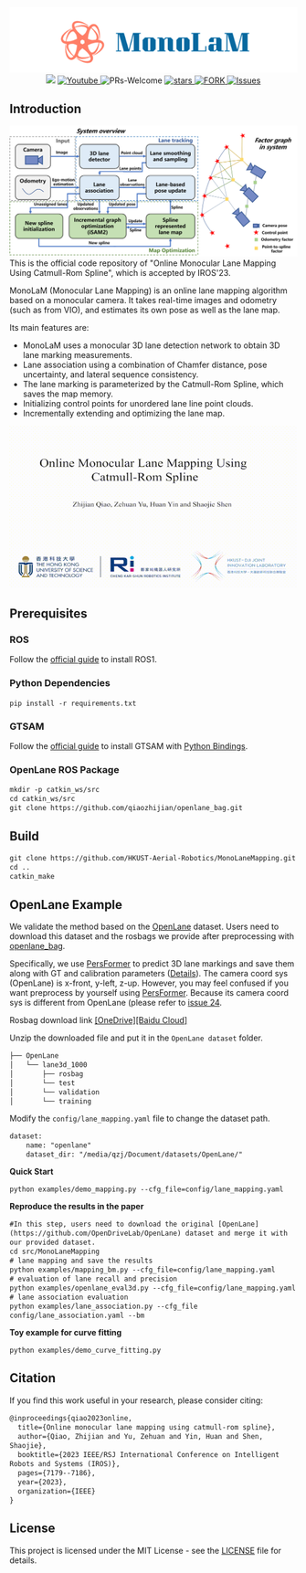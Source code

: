 <div align="center">
    <img src="docs/mono_lam.png" alt="MonoLaM">
</div>
<div align="center">
<a href="https://arxiv.org/abs/2307.11653"><img src="https://img.shields.io/badge/arXiv-2307.11653-004088.svg"/></a>
<a href="https://www.youtube.com/watch?v=9aHNV3TQ6xw">
<img alt="Youtube" src="https://img.shields.io/badge/Video-Youtube-red"/>
</a>
<a ><img alt="PRs-Welcome" src="https://img.shields.io/badge/PRs-Welcome-red" /></a>
<a href="https://github.com/HKUST-Aerial-Robotics/MonoLaneMapping/stargazers">
<img alt="stars" src="https://img.shields.io/github/stars/HKUST-Aerial-Robotics/MonoLaneMapping" />
</a>
<a href="https://github.com/HKUST-Aerial-Robotics/MonoLaneMapping/network/members">
<img alt="FORK" src="https://img.shields.io/github/forks/HKUST-Aerial-Robotics/MonoLaneMapping?color=FF8000" />
</a>
<a href="https://github.com/HKUST-Aerial-Robotics/MonoLaneMapping/issues">
<img alt="Issues" src="https://img.shields.io/github/issues/HKUST-Aerial-Robotics/MonoLaneMapping?color=0088ff"/>
</a>
</div>

## Introduction
![overview](./docs/system.png)
This is the official code repository of "Online Monocular Lane Mapping Using Catmull-Rom Spline", which is accepted by IROS'23.

MonoLaM (Monocular Lane Mapping) is an online lane mapping algorithm based on a monocular camera. It takes real-time images and odometry (such as from VIO), and estimates its own pose as well as the lane map. 

Its main features are:
+ MonoLaM uses a monocular 3D lane detection network to obtain 3D lane marking measurements.
+ Lane association using a combination of Chamfer distance, pose uncertainty, and lateral sequence consistency.
+ The lane marking is parameterized by the Catmull-Rom Spline, which saves the map memory.
+ Initializing control points for unordered lane line point clouds.
+ Incrementally extending and optimizing the lane map.

<div align="center">
    <img src="./docs/demo.gif" alt="example">
</div>

## Prerequisites
### ROS
Follow the [official guide](http://wiki.ros.org/ROS/Installation) to install ROS1.
### Python Dependencies
```
pip install -r requirements.txt
```
### GTSAM
Follow the [official guide](https://gtsam.org/get_started/) to install GTSAM with [Python Bindings](https://github.com/borglab/gtsam/blob/develop/python/README.md).
### OpenLane ROS Package
```angular2html
mkdir -p catkin_ws/src
cd catkin_ws/src
git clone https://github.com/qiaozhijian/openlane_bag.git
```
## Build
```angular2html
git clone https://github.com/HKUST-Aerial-Robotics/MonoLaneMapping.git
cd ..
catkin_make
```

## OpenLane Example
We validate the method based on the [OpenLane](https://github.com/OpenDriveLab/OpenLane) dataset. Users need to download this dataset and the rosbags we provide after preprocessing with [openlane_bag](https://github.com/qiaozhijian/openlane_bag.git).

Specifically, we use [PersFormer](https://github.com/OpenDriveLab/PersFormer_3DLane) to predict 3D lane markings and save them along with GT and calibration parameters ([Details](docs/annotation.md)). The camera coord sys (OpenLane) is x-front, y-left, z-up. 
However, you may feel confused if you want preprocess by yourself using [PersFormer](https://github.com/OpenDriveLab/PersFormer_3DLane). Because its camera coord sys is different from OpenLane (please refer to [issue 24](https://github.com/OpenDriveLab/OpenLane/issues/24).

Rosbag download link [[OneDrive]](https://hkustconnect-my.sharepoint.com/:u:/g/personal/zqiaoac_connect_ust_hk/EQxCBwl1Wc5Foq1wNOJ7ZKQBrNik0GK_qa7qEed_zrbGmQ?e=bYSYvk)[[Baidu Cloud]](https://pan.baidu.com/s/1Hrd8ashoiB4_f0B-iz6OHQ?pwd=2023)

Unzip the downloaded file and put it in the `OpenLane dataset` folder.
```angular2html
├── OpenLane
│   └── lane3d_1000
│       ├── rosbag
│       └── test
│       └── validation
│       └── training
```
Modify the `config/lane_mapping.yaml` file to change the dataset path.
```angular2html
dataset:
    name: "openlane"
    dataset_dir: "/media/qzj/Document/datasets/OpenLane/"
```
**Quick Start**
```
python examples/demo_mapping.py --cfg_file=config/lane_mapping.yaml
```
**Reproduce the results in the paper**
```
#In this step, users need to download the original [OpenLane](https://github.com/OpenDriveLab/OpenLane) dataset and merge it with our provided dataset.
cd src/MonoLaneMapping
# lane mapping and save the results
python examples/mapping_bm.py --cfg_file=config/lane_mapping.yaml
# evaluation of lane recall and precision
python examples/openlane_eval3d.py --cfg_file=config/lane_mapping.yaml
# lane association evaluation
python examples/lane_association.py --cfg_file config/lane_association.yaml --bm
```
**Toy example for curve fitting**
```
python examples/demo_curve_fitting.py
```
## Citation
If you find this work useful in your research, please consider citing:
```
@inproceedings{qiao2023online,
  title={Online monocular lane mapping using catmull-rom spline},
  author={Qiao, Zhijian and Yu, Zehuan and Yin, Huan and Shen, Shaojie},
  booktitle={2023 IEEE/RSJ International Conference on Intelligent Robots and Systems (IROS)},
  pages={7179--7186},
  year={2023},
  organization={IEEE}
}
```

## License
This project is licensed under the MIT License - see the [LICENSE](LICENSE) file for details.
